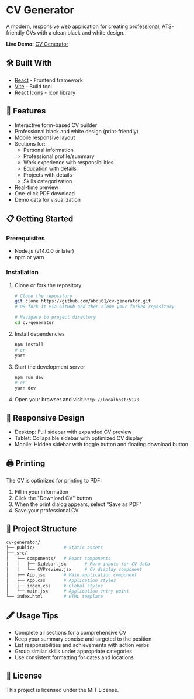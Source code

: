# CV Generator

A modern, responsive web application for creating professional, ATS-friendly CVs with a clean black and white design. 

**Live Demo:** [CV Generator](https://cv-generator-e7j.pages.dev/)


## 🛠️ Built With

- [React](https://reactjs.org/) - Frontend framework
- [Vite](https://vitejs.dev/) - Build tool
- [React Icons](https://react-icons.github.io/react-icons/) - Icon library


## 🚀 Features

- Interactive form-based CV builder
- Professional black and white design (print-friendly)
- Mobile responsive layout
- Sections for:
  - Personal information
  - Professional profile/summary
  - Work experience with responsibilities
  - Education with details
  - Projects with details
  - Skills categorization
- Real-time preview
- One-click PDF download
- Demo data for visualization


## 📋 Getting Started

### Prerequisites

- Node.js (v14.0.0 or later)
- npm or yarn

### Installation

1. Clone or fork the repository
   ```bash
   # Clone the repository
   git clone https://github.com/abdu61/cv-generator.git
   # OR fork it via GitHub and then clone your forked repository
   
   # Navigate to project directory
   cd cv-generator
   ```

2. Install dependencies
   ```bash
   npm install
   # or
   yarn
   ```

3. Start the development server
   ```bash
   npm run dev
   # or
   yarn dev
   ```

4. Open your browser and visit `http://localhost:5173`


## 📱 Responsive Design

- Desktop: Full sidebar with expanded CV preview
- Tablet: Collapsible sidebar with optimized CV display
- Mobile: Hidden sidebar with toggle button and floating download button


## 🖨️ Printing

The CV is optimized for printing to PDF:
1. Fill in your information
2. Click the "Download CV" button
3. When the print dialog appears, select "Save as PDF"
4. Save your professional CV


## 🧩 Project Structure
```bash
cv-generator/
├── public/           # Static assets
├── src/
│   ├── components/   # React components
│   │   ├── Sidebar.jsx       # Form inputs for CV data
│   │   └── CVPreview.jsx     # CV display component
│   ├── App.jsx       # Main application component
│   ├── App.css       # Application styles
│   ├── index.css     # Global styles
│   └── main.jsx      # Application entry point
└── index.html        # HTML template
```


## 🖋️ Usage Tips

- Complete all sections for a comprehensive CV
- Keep your summary concise and targeted to the position
- List responsibilities and achievements with action verbs
- Group similar skills under appropriate categories
- Use consistent formatting for dates and locations


## 📄 License

This project is licensed under the MIT License.